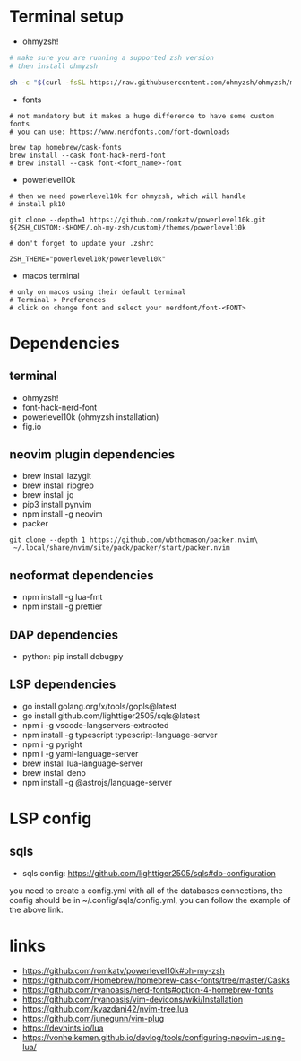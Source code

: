 # Terminal setup

- ohmyzsh!

```bash
# make sure you are running a supported zsh version
# then install ohmyzsh

sh -c "$(curl -fsSL https://raw.githubusercontent.com/ohmyzsh/ohmyzsh/master/tools/install.sh)"
```

- fonts

```
# not mandatory but it makes a huge difference to have some custom fonts
# you can use: https://www.nerdfonts.com/font-downloads

brew tap homebrew/cask-fonts
brew install --cask font-hack-nerd-font
# brew install --cask font-<font_name>-font
```

- powerlevel10k

```
# then we need powerlevel10k for ohmyzsh, which will handle
# install pk10

git clone --depth=1 https://github.com/romkatv/powerlevel10k.git ${ZSH_CUSTOM:-$HOME/.oh-my-zsh/custom}/themes/powerlevel10k

# don't forget to update your .zshrc

ZSH_THEME="powerlevel10k/powerlevel10k"
```

- macos terminal

```
# only on macos using their default terminal
# Terminal > Preferences
# click on change font and select your nerdfont/font-<FONT>
```

# Dependencies

## terminal

- ohmyzsh!
- font-hack-nerd-font
- powerlevel10k (ohmyzsh installation)
- fig.io

## neovim plugin dependencies

- brew install lazygit
- brew install ripgrep
- brew install jq
- pip3 install pynvim
- npm install -g neovim
- packer

```
git clone --depth 1 https://github.com/wbthomason/packer.nvim\
 ~/.local/share/nvim/site/pack/packer/start/packer.nvim
```

## neoformat dependencies

- npm install -g lua-fmt
- npm install -g prettier

## DAP dependencies

- python: pip install debugpy

## LSP dependencies

- go install golang.org/x/tools/gopls@latest
- go install github.com/lighttiger2505/sqls@latest
- npm i -g vscode-langservers-extracted
- npm install -g typescript typescript-language-server
- npm i -g pyright
- npm i -g yaml-language-server
- brew install lua-language-server
- brew install deno
- npm install -g @astrojs/language-server

# LSP config

## sqls

- sqls config: https://github.com/lighttiger2505/sqls#db-configuration

you need to create a config.yml with all of the databases connections, the
config should be in ~/.config/sqls/config.yml, you can follow the example of the
above link.

# links

- https://github.com/romkatv/powerlevel10k#oh-my-zsh
- https://github.com/Homebrew/homebrew-cask-fonts/tree/master/Casks
- https://github.com/ryanoasis/nerd-fonts#option-4-homebrew-fonts
- https://github.com/ryanoasis/vim-devicons/wiki/Installation
- https://github.com/kyazdani42/nvim-tree.lua
- https://github.com/junegunn/vim-plug
- https://devhints.io/lua
- https://vonheikemen.github.io/devlog/tools/configuring-neovim-using-lua/
